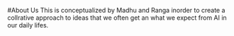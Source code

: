 #About Us
This is conceptualized by Madhu and Ranga inorder to create a collrative approach to ideas that we often get an what we expect from AI in our daily lifes.
